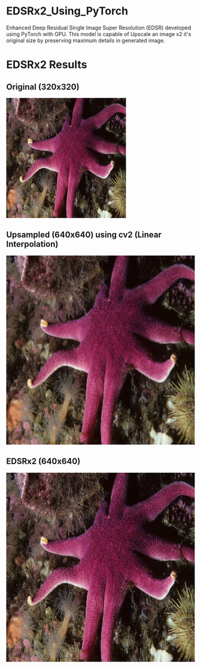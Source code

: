 # EDSRx2_Using_PyTorch
Enhanced Deep Residual Single Image Super Resolution (EDSR) developed using PyTorch with GPU. This model is capable of Upscale an image x2 it's original size by preserving maximum details in generated image.
# EDSRx2 Results

## Original (320x320)
![Original](./images/0001.png)

## Upsampled (640x640) using cv2 (Linear Interpolation)
![Upsampled using cv2](./images/CV2.jpg)

## EDSRx2 (640x640)
![EDSRx2](./images/upscaled_image.jpg)

